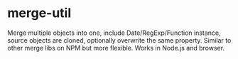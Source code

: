# merge-util
 Merge multiple objects into one, include Date/RegExp/Function instance, source objects are cloned, optionally overwrite the same property. Similar to other merge libs on NPM but more flexible. Works in Node.js and browser.
